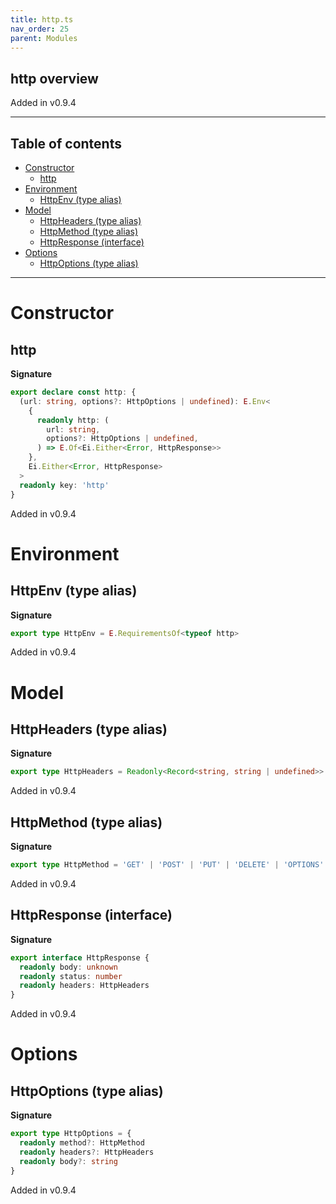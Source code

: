 ```yaml
---
title: http.ts
nav_order: 25
parent: Modules
---
```


## http overview

Added in v0.9.4

---

<h2 class="text-delta">Table of contents</h2>

- [Constructor](#constructor)
  - [http](#http)
- [Environment](#environment)
  - [HttpEnv (type alias)](#httpenv-type-alias)
- [Model](#model)
  - [HttpHeaders (type alias)](#httpheaders-type-alias)
  - [HttpMethod (type alias)](#httpmethod-type-alias)
  - [HttpResponse (interface)](#httpresponse-interface)
- [Options](#options)
  - [HttpOptions (type alias)](#httpoptions-type-alias)

---

# Constructor

## http

**Signature**

```ts
export declare const http: {
  (url: string, options?: HttpOptions | undefined): E.Env<
    {
      readonly http: (
        url: string,
        options?: HttpOptions | undefined,
      ) => E.Of<Ei.Either<Error, HttpResponse>>
    },
    Ei.Either<Error, HttpResponse>
  >
  readonly key: 'http'
}
```

Added in v0.9.4

# Environment

## HttpEnv (type alias)

**Signature**

```ts
export type HttpEnv = E.RequirementsOf<typeof http>
```

Added in v0.9.4

# Model

## HttpHeaders (type alias)

**Signature**

```ts
export type HttpHeaders = Readonly<Record<string, string | undefined>>
```

Added in v0.9.4

## HttpMethod (type alias)

**Signature**

```ts
export type HttpMethod = 'GET' | 'POST' | 'PUT' | 'DELETE' | 'OPTIONS' | 'PATCH' | 'HEAD'
```

Added in v0.9.4

## HttpResponse (interface)

**Signature**

```ts
export interface HttpResponse {
  readonly body: unknown
  readonly status: number
  readonly headers: HttpHeaders
}
```

Added in v0.9.4

# Options

## HttpOptions (type alias)

**Signature**

```ts
export type HttpOptions = {
  readonly method?: HttpMethod
  readonly headers?: HttpHeaders
  readonly body?: string
}
```

Added in v0.9.4
